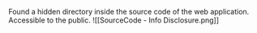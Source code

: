 Found a hidden directory inside the source code of the web application.
Accessible to the public.
![[SourceCode - Info Disclosure.png]]
